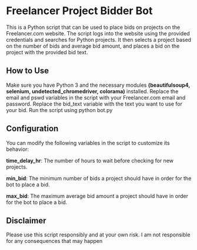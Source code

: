 # Freelancer Project Bidder Bot
This is a Python script that can be used to place bids on projects on the Freelancer.com website. The script logs into the website using the provided credentials and searches for Python projects. It then selects a project based on the number of bids and average bid amount, and places a bid on the project with the provided bid text.

## How to Use
Make sure you have Python 3 and the necessary modules **(beautifulsoup4, selenium, undetected_chromedriver, colorama)** installed.
Replace the email and pswd variables in the script with your Freelancer.com email and password.
Replace the bid_text variable with the text you want to use for your bid.
Run the script using python bot.py
## Configuration
You can modify the following variables in the script to customize its behavior:

**time_delay_hr**: The number of hours to wait before checking for new projects.

**min_bid**: The minimum number of bids a project should have in order for the bot to place a bid.

**max_bid**: The maximum average bid amount a project should have in order for the bot to place a bid.

## Disclaimer
Please use this script responsibly and at your own risk. I am not responsible for any consequences that may happen
